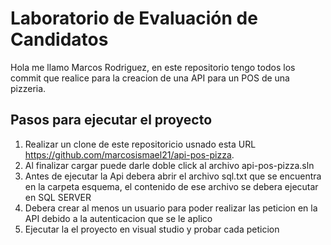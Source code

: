 # Laboratorio de Evaluación de Candidatos

Hola me llamo Marcos Rodriguez, en este repositorio tengo todos los commit que realice para la creacion de una API para un POS de una pizzeria.

## Pasos para ejecutar el proyecto 

1. Realizar un clone de este repositoricio usnado esta URL https://github.com/marcosismael21/api-pos-pizza.
2. Al finalizar cargar puede darle doble click al archivo api-pos-pizza.sln
3. Antes de ejecutar la Api debera abrir el archivo sql.txt que se encuentra en la carpeta esquema, el contenido de ese archivo se debera ejecutar en SQL SERVER
4. Debera crear al menos un usuario para poder realizar las peticion en la API debido a la autenticacion que se le aplico
5. Ejecutar la el proyecto en visual studio y probar cada peticion
